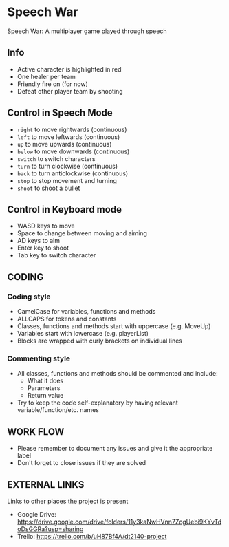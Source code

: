 # Speech War
Speech War: A multiplayer game played through speech

## Info
* Active character is highlighted in red
* One healer per team
* Friendly fire on (for now)
* Defeat other player team by shooting

## Control in Speech Mode

* `right` to move rightwards (continuous)
* `left` to move leftwards (continuous)
* `up` to move upwards (continuous)
* `below` to move downwards (continuous)
* `switch` to switch characters
* `turn` to turn clockwise (continuous)
* `back` to turn anticlockwise (continuous)
* `stop` to stop movement and turning
* `shoot` to shoot a bullet

## Control in Keyboard mode
* WASD keys to move
* Space to change between moving and aiming
* AD keys to aim
* Enter key to shoot
* Tab key to switch character

## CODING
### Coding style
* CamelCase for variables, functions and methods
* ALLCAPS for tokens and constants
* Classes, functions and methods start with uppercase (e.g. MoveUp)
* Variables start with lowercase (e.g. playerList)
* Blocks are wrapped with curly brackets on individual lines

### Commenting style
* All classes, functions and methods should be commented and include:
  * What it does
  * Parameters
  * Return value
* Try to keep the code self-explanatory by having relevant variable/function/etc. names

## WORK FLOW
* Please remember to document any issues and give it the appropriate label
* Don't forget to close issues if they are solved

## EXTERNAL LINKS
Links to other places the project is present
* Google Drive: https://drive.google.com/drive/folders/11y3kaNwHVnn7ZcgUebi9KYvTdoDsGGRa?usp=sharing
* Trello: https://trello.com/b/uH87Bf4A/dt2140-project
